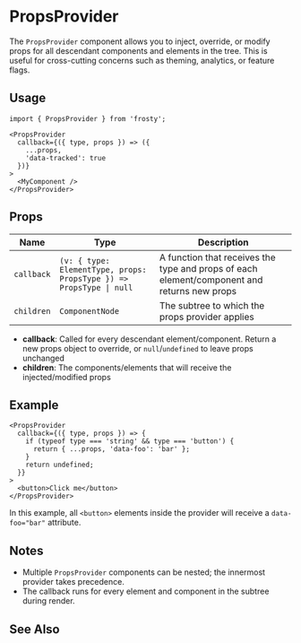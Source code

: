 # PropsProvider

The `PropsProvider` component allows you to inject, override, or modify props for all descendant components and elements in the tree. This is useful for cross-cutting concerns such as theming, analytics, or feature flags.

## Usage

```tsx
import { PropsProvider } from 'frosty';

<PropsProvider
  callback={({ type, props }) => ({
    ...props,
    'data-tracked': true
  })}
>
  <MyComponent />
</PropsProvider>
```

## Props

| Name | Type | Description |
|------|------|-------------|
| `callback` | `(v: { type: ElementType, props: PropsType }) => PropsType \| null` | A function that receives the type and props of each element/component and returns new props |
| `children` | `ComponentNode` | The subtree to which the props provider applies |

- **callback**: Called for every descendant element/component. Return a new props object to override, or `null`/`undefined` to leave props unchanged
- **children**: The components/elements that will receive the injected/modified props

## Example

```tsx
<PropsProvider
  callback={({ type, props }) => {
    if (typeof type === 'string' && type === 'button') {
      return { ...props, 'data-foo': 'bar' };
    }
    return undefined;
  }}
>
  <button>Click me</button>
</PropsProvider>
```

In this example, all `<button>` elements inside the provider will receive a `data-foo="bar"` attribute.

## Notes

- Multiple `PropsProvider` components can be nested; the innermost provider takes precedence.
- The callback runs for every element and component in the subtree during render.

## See Also